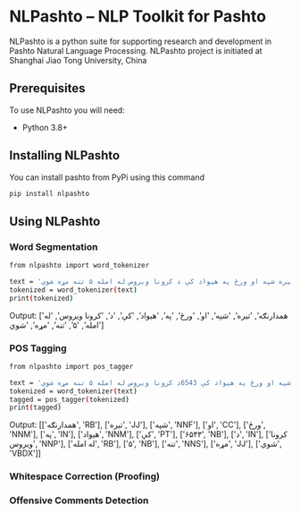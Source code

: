 # NLPashto – NLP Toolkit for Pashto
NLPashto is a python suite for supporting research and development in Pashto Natural Language Processing. NLPashto project is initiated at Shanghai Jiao Tong University, China

## Prerequisites
To use NLPashto you will need:
* Python 3.8+

## Installing NLPashto
You can install pashto from PyPi using this command
```bash
pip install nlpashto
```

## Using NLPashto

### Word Segmentation
```bash
from nlpashto import word_tokenizer

text = 'همدارنګه تیره شپه او ورځ په هیواد کې د کرونا ویروس له امله ۵ تنه مړه شوي'
tokenized = word_tokenizer(text)
print(tokenized)
```
Output: ['همدارنګه', 'تیره', 'شپه', 'او', 'ورځ', 'په', 'هیواد', 'کې', 'د', 'کرونا ویروس', 'له امله', '۵', 'تنه', 'مړه', 'شوي']
### POS Tagging
```bash
from nlpashto import pos_tagger

text = 'همدارنګه تیره شپه او ورځ په هیواد کې 6543د کرونا ویروس له امله ۵ تنه مړه شوي'
tokenized = word_tokenizer(text)
tagged = pos_tagger(tokenized)
print(tagged) 
```
Output: [['همدارنګه', 'RB'], ['تیره', 'JJ'], ['شپه', 'NNF'], ['او', 'CC'], ['ورځ', 'NNM'], ['په', 'IN'], ['هیواد', 'NNM'], ['کې', 'PT'], ['۶۵۴۳', 'NB'], ['د', 'IN'], ['کرونا ویروس', 'NNP'], ['له امله', 'RB'], ['۵', 'NB'], ['تنه', 'NNS'], ['مړه', 'JJ'], ['شوي', 'VBDX']]

### Whitespace Correction (Proofing)

### Offensive Comments Detection

